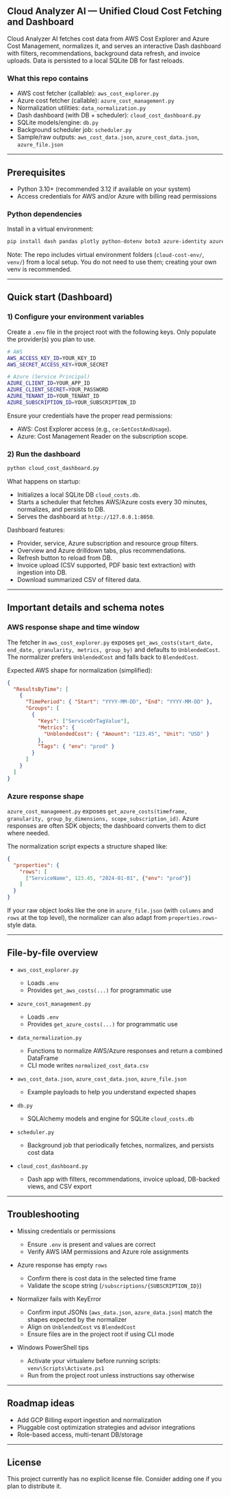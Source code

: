 ## Cloud Analyzer AI — Unified Cloud Cost Fetching and Dashboard

Cloud Analyzer AI fetches cost data from AWS Cost Explorer and Azure Cost Management, normalizes it, and serves an interactive Dash dashboard with filters, recommendations, background data refresh, and invoice uploads. Data is persisted to a local SQLite DB for fast reloads.

### What this repo contains
- AWS cost fetcher (callable): `aws_cost_explorer.py`
- Azure cost fetcher (callable): `azure_cost_management.py`
- Normalization utilities: `data_normalization.py`
- Dash dashboard (with DB + scheduler): `cloud_cost_dashboard.py`
- SQLite models/engine: `db.py`
- Background scheduler job: `scheduler.py`
- Sample/raw outputs: `aws_cost_data.json`, `azure_cost_data.json`, `azure_file.json`

---

## Prerequisites
- Python 3.10+ (recommended 3.12 if available on your system)
- Access credentials for AWS and/or Azure with billing read permissions

### Python dependencies
Install in a virtual environment:

```bash
pip install dash pandas plotly python-dotenv boto3 azure-identity azure-mgmt-costmanagement apscheduler sqlalchemy pdfplumber
```

Note: The repo includes virtual environment folders (`cloud-cost-env/`, `venv/`) from a local setup. You do not need to use them; creating your own venv is recommended.

---

## Quick start (Dashboard)

### 1) Configure your environment variables
Create a `.env` file in the project root with the following keys. Only populate the provider(s) you plan to use.

```bash
# AWS
AWS_ACCESS_KEY_ID=YOUR_KEY_ID
AWS_SECRET_ACCESS_KEY=YOUR_SECRET

# Azure (Service Principal)
AZURE_CLIENT_ID=YOUR_APP_ID
AZURE_CLIENT_SECRET=YOUR_PASSWORD
AZURE_TENANT_ID=YOUR_TENANT_ID
AZURE_SUBSCRIPTION_ID=YOUR_SUBSCRIPTION_ID
```

Ensure your credentials have the proper read permissions:
- AWS: Cost Explorer access (e.g., `ce:GetCostAndUsage`).
- Azure: Cost Management Reader on the subscription scope.

### 2) Run the dashboard

```bash
python cloud_cost_dashboard.py
```

What happens on startup:
- Initializes a local SQLite DB `cloud_costs.db`.
- Starts a scheduler that fetches AWS/Azure costs every 30 minutes, normalizes, and persists to DB.
- Serves the dashboard at `http://127.0.0.1:8050`.

Dashboard features:
- Provider, service, Azure subscription and resource group filters.
- Overview and Azure drilldown tabs, plus recommendations.
- Refresh button to reload from DB.
- Invoice upload (CSV supported, PDF basic text extraction) with ingestion into DB.
- Download summarized CSV of filtered data.

---

## Important details and schema notes

### AWS response shape and time window
The fetcher in `aws_cost_explorer.py` exposes `get_aws_costs(start_date, end_date, granularity, metrics, group_by)` and defaults to `UnblendedCost`. The normalizer prefers `UnblendedCost` and falls back to `BlendedCost`.

Expected AWS shape for normalization (simplified):

```json
{
  "ResultsByTime": [
    {
      "TimePeriod": { "Start": "YYYY-MM-DD", "End": "YYYY-MM-DD" },
      "Groups": [
        {
          "Keys": ["ServiceOrTagValue"],
          "Metrics": {
            "UnblendedCost": { "Amount": "123.45", "Unit": "USD" }
          },
          "Tags": { "env": "prod" }
        }
      ]
    }
  ]
}
```

### Azure response shape
`azure_cost_management.py` exposes `get_azure_costs(timeframe, granularity, group_by_dimensions, scope_subscription_id)`. Azure responses are often SDK objects; the dashboard converts them to dict where needed.

The normalization script expects a structure shaped like:

```json
{
  "properties": {
    "rows": [
      ["ServiceName", 123.45, "2024-01-01", {"env": "prod"}]
    ]
  }
}
```

If your raw object looks like the one in `azure_file.json` (with `columns` and `rows` at the top level), the normalizer can also adapt from `properties.rows`-style data.

---

## File-by-file overview

- `aws_cost_explorer.py`
  - Loads `.env`
  - Provides `get_aws_costs(...)` for programmatic use

- `azure_cost_management.py`
  - Loads `.env`
  - Provides `get_azure_costs(...)` for programmatic use

- `data_normalization.py`
  - Functions to normalize AWS/Azure responses and return a combined DataFrame
  - CLI mode writes `normalized_cost_data.csv`

- `aws_cost_data.json`, `azure_cost_data.json`, `azure_file.json`
  - Example payloads to help you understand expected shapes

- `db.py`
  - SQLAlchemy models and engine for SQLite `cloud_costs.db`

- `scheduler.py`
  - Background job that periodically fetches, normalizes, and persists cost data

- `cloud_cost_dashboard.py`
  - Dash app with filters, recommendations, invoice upload, DB-backed views, and CSV export

---

## Troubleshooting

- Missing credentials or permissions
  - Ensure `.env` is present and values are correct
  - Verify AWS IAM permissions and Azure role assignments

- Azure response has empty `rows`
  - Confirm there is cost data in the selected time frame
  - Validate the scope string (`/subscriptions/{SUBSCRIPTION_ID}`)

- Normalizer fails with KeyError
  - Confirm input JSONs (`aws_data.json`, `azure_data.json`) match the shapes expected by the normalizer
  - Align on `UnblendedCost` vs `BlendedCost`
  - Ensure files are in the project root if using CLI mode

- Windows PowerShell tips
  - Activate your virtualenv before running scripts: `venv\Scripts\Activate.ps1`
  - Run from the project root unless instructions say otherwise

---

## Roadmap ideas
- Add GCP Billing export ingestion and normalization
- Pluggable cost optimization strategies and advisor integrations
- Role-based access, multi-tenant DB/storage

---

## License
This project currently has no explicit license file. Consider adding one if you plan to distribute it.

